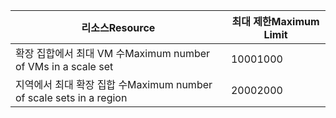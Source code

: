 | <span data-ttu-id="dd60d-101">리소스</span><span class="sxs-lookup"><span data-stu-id="dd60d-101">Resource</span></span> | <span data-ttu-id="dd60d-102">최대 제한</span><span class="sxs-lookup"><span data-stu-id="dd60d-102">Maximum Limit</span></span> |
| --- | --- |
| <span data-ttu-id="dd60d-103">확장 집합에서 최대 VM 수</span><span class="sxs-lookup"><span data-stu-id="dd60d-103">Maximum number of VMs in a scale set</span></span> |<span data-ttu-id="dd60d-104">1000</span><span class="sxs-lookup"><span data-stu-id="dd60d-104">1000</span></span> |
| <span data-ttu-id="dd60d-105">지역에서 최대 확장 집합 수</span><span class="sxs-lookup"><span data-stu-id="dd60d-105">Maximum number of scale sets in a region</span></span> |<span data-ttu-id="dd60d-106">2000</span><span class="sxs-lookup"><span data-stu-id="dd60d-106">2000</span></span> |

